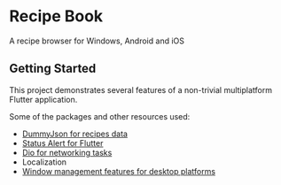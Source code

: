 # Recipe Book

A recipe browser for Windows, Android and iOS

## Getting Started

This project demonstrates several features of a non-trivial multiplatform Flutter application.

Some of the packages and other resources used:

- [DummyJson for recipes data](https://dummyjson.com/docs/recipes)
- [Status Alert for Flutter](https://pub.dev/packages/status_alert)
- [Dio for networking tasks](https://pub.dev/packages/dio)
- Localization
- [Window management features for desktop platforms](https://pub.dev/packages/window_manager)
